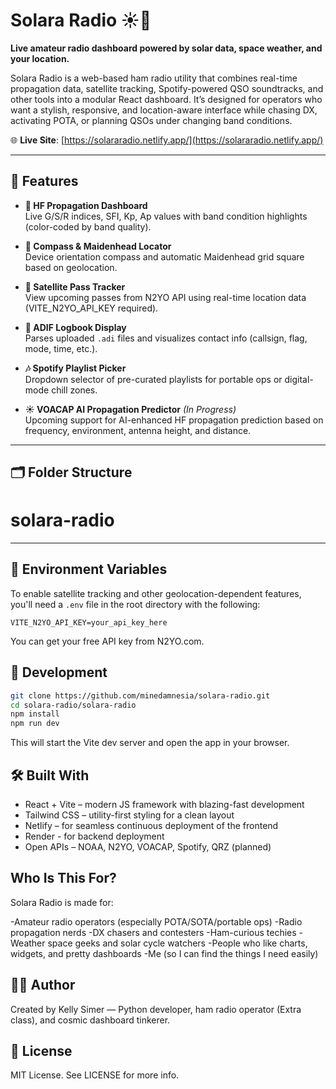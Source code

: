 # Solara Radio ☀️📡

**Live amateur radio dashboard powered by solar data, space weather, and your location.**

Solara Radio is a web-based ham radio utility that combines real-time propagation data, satellite tracking, Spotify-powered QSO soundtracks, and other tools into a modular React dashboard. It’s designed for operators who want a stylish, responsive, and location-aware interface while chasing DX, activating POTA, or planning QSOs under changing band conditions.

🌐 **Live Site**: [https://solararadio.netlify.app/](https://solararadio.netlify.app/)

---

## 🔧 Features

- **📶 HF Propagation Dashboard**  
  Live G/S/R indices, SFI, Kp, Ap values with band condition highlights (color-coded by band quality).

- **🧭 Compass & Maidenhead Locator**  
  Device orientation compass and automatic Maidenhead grid square based on geolocation.

- **📡 Satellite Pass Tracker**  
  View upcoming passes from N2YO API using real-time location data (VITE_N2YO_API_KEY required).

- **📃 ADIF Logbook Display**  
  Parses uploaded `.adi` files and visualizes contact info (callsign, flag, mode, time, etc.).

- **🎶 Spotify Playlist Picker**  
  Dropdown selector of pre-curated playlists for portable ops or digital-mode chill zones.

- **☀️ VOACAP AI Propagation Predictor** *(In Progress)*  
  Upcoming support for AI-enhanced HF propagation prediction based on frequency, environment, antenna height, and distance.

---

## 🗂️ Folder Structure

# solara-radio

---

## 🔐 Environment Variables

To enable satellite tracking and other geolocation-dependent features, you'll need a `.env` file in the root directory with the following:

```env
VITE_N2YO_API_KEY=your_api_key_here
```
You can get your free API key from N2YO.com.
## 🧪 Development
```bash
git clone https://github.com/minedamnesia/solara-radio.git
cd solara-radio/solara-radio
npm install
npm run dev
```
This will start the Vite dev server and open the app in your browser.

## 🛠️ Built With
- React + Vite – modern JS framework with blazing-fast development
- Tailwind CSS – utility-first styling for a clean layout
- Netlify – for seamless continuous deployment of the frontend
- Render - for backend deployment
- Open APIs – NOAA, N2YO, VOACAP, Spotify, QRZ (planned)

## Who Is This For?
Solara Radio is made for:

-Amateur radio operators (especially POTA/SOTA/portable ops)
-Radio propagation nerds
-DX chasers and contesters
-Ham-curious techies
-Weather space geeks and solar cycle watchers
-People who like charts, widgets, and pretty dashboards
-Me (so I can find the things I need easily)

## 👩‍💻 Author
Created by Kelly Simer — Python developer, ham radio operator (Extra class), and cosmic dashboard tinkerer.

## 📜 License
MIT License. See LICENSE for more info.

